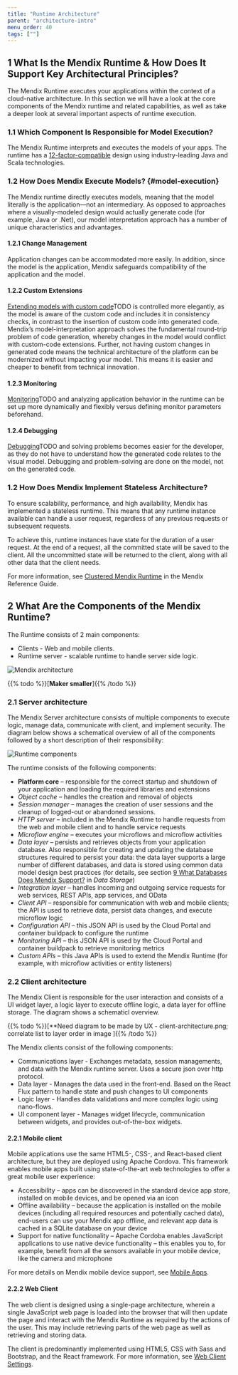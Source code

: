 ```yaml
---
title: "Runtime Architecture"
parent: "architecture-intro"
menu_order: 40
tags: [""]
---
```


## 1 What Is the Mendix Runtime & How Does It Support Key Architectural Principles?

The Mendix Runtime executes your applications within the context of a cloud-native architecture. In this section we will have a look at the core components of the Mendix runtime and related capabilities, as well as take a deeper look at several important aspects of runtime execution.

### 1.1 Which Component Is Responsible for Model Execution?

The Mendix Runtime interprets and executes the models of your apps. The runtime has a [12-factor-compatible](architecture-12-factor) design using industry-leading Java and Scala technologies.

### 1.2 How Does Mendix Execute Models? {#model-execution}

The Mendix runtime directly executes models, meaning that the model literally is the application—not an intermediary. As opposed to approaches where a visually-modeled design would actually generate code (for example, Java or .Net), our model interpretation approach has a number of unique characteristics and advantages.

#### 1.2.1 Change Management

Application changes can be accommodated more easily. In addition, since the model is the application, Mendix safeguards compatibility of the application and the model.

#### 1.2.2 Custom Extensions

[Extending models with custom code]()TODO is controlled more elegantly, as the model is aware of the custom code and includes it in consistency checks, in contrast to the insertion of custom code into generated code. Mendix’s model-interpretation approach solves the fundamental round-trip problem of code generation, whereby changes in the model would conflict with custom-code extensions. Further, not having custom changes in generated code means the technical architecture of the platform can be modernized without impacting your model. This means it is easier and cheaper to benefit from technical innovation.

#### 1.2.3 Monitoring

[Monitoring]()TODO and analyzing application behavior in the runtime can be set up more dynamically and flexibly versus defining monitor parameters beforehand.

#### 1.2.4 Debugging

[Debugging]()TODO and solving problems becomes easier for the developer, as they do not have to understand how the generated code relates to the visual model. Debugging and problem-solving are done on the model, not on the generated code.

### 1.2 How Does Mendix Implement Stateless Architecture?

To ensure scalability, performance, and high availability, Mendix has implemented a stateless runtime. This means that any runtime instance available can handle a user request, regardless of any previous requests or subsequent requests.

To achieve this, runtime instances have state for the duration of a user request. At the end of a request, all the committed state will be saved to the client. All the uncommitted state will be returned to the client, along with all other data that the client needs.

For more information, see [Clustered Mendix Runtime](https://docs.mendix.com/refguide/clustered-mendix-runtime) in the Mendix Reference Guide.

## 2 What Are the Components of the Mendix Runtime?

The Runtime consists of 2 main components:

* Clients - Web and mobile clients.
* Runtime server - scalable runtime to handle server side logic.

![Mendix architecture](attachments/mendix-architecture.png)

{{% todo %}}[**Maker smaller**]{{% /todo %}}

### 2.1 Server architecture

The Mendix Server architecture consists of multiple components to execute logic, manage data, communicate with client, and implement security. The diagram below shows a schematical overview of all of the components followed by a short description of their responsibility:

![Runtime components](attachments/runtime-engine.png)

The runtime consists of the following components:

* **Platform core** – responsible for the correct startup and shutdown of your application and loading the required libraries and extensions
* *Object cache* – handles the creation and removal of objects
* *Session manager* – manages the creation of user sessions and the cleanup of logged-out or abandoned sessions.
* *HTTP server* – included in the Mendix Runtime to handle requests from the web and mobile client and to handle service requests
* *Microflow engine* – executes your microflows and microflow activities
* *Data layer* – persists and retrieves objects from your application database. Also responsible for creating and updating the database structures required to persist your data: the data layer supports a large number of different databases, and data is stored using common data model design best practices (for details, see section [9 What Databases Does Mendix Support?](../app-capabilities/data-storage#database-support) in *Data Storage*)
* *Integration layer* – handles incoming and outgoing service requests for web services, REST APIs, app services, and OData
* *Client API* – responsible for communication with web and mobile clients; the API is used to retrieve data, persist data changes, and execute microflow logic
* *Configuration API* – this JSON API is used by the Cloud Portal and container buildpack to configure the runtime
* *Monitoring API* – this JSON API is used by the Cloud Portal and container buildpack to retrieve monitoring metrics
* *Custom APIs* – this Java APIs is used to extend the Mendix Runtime (for example, with microflow activities or entity listeners)

### 2.2 Client architecture

The Mendix Client is responsible for the user interaction and consists of a UI widget layer, a logic layer to execute offline logic, a data layer for offline storage. The diagram shows a schematicl overview.

{{% todo %}}[**Need diagram to be made by UX - client-architecture.png; correlate list to layer order in image ]{{% /todo %}}

The Mendix clients consist of the following components:

* Communications layer - Exchanges metadata, session managements, and data with the Mendix runtime server. Uses a secure json over http protocol.
* Data layer - Manages the data used in the front-end. Based on the React Flux pattern to handle state and push changes to UI components
* Logic layer - Handles data validations and more complex logic using nano-flows.
* UI component layer - Manages widget lifecycle, communication between widgets, and provides out-of-the-box widgets.

#### 2.2.1 Mobile client

Mobile applications use the same HTML5-, CSS-, and React-based client architecture, but they are deployed using Apache Cordova. This framework enables mobile apps built using state-of-the-art web technologies to offer a great mobile user experience:

* Accessibility – apps can be discovered in the standard device app store, installed on mobile devices, and be opened via an icon
* Offline availability – because the application is installed on the mobile devices (including all required resources and potentially cached data), end-users can use your Mendix app offline, and relevant app data is cached in a SQLite database on your device
* Support for native functionality – Apache Cordoba enables JavaScript applications to use native device functionality – this enables you to, for example, benefit from all the sensors available in your mobile device, like the camera and microphone

For more details on Mendix mobile device support, see [Mobile Apps](mobile-apps).

#### 2.2.2 Web Client

The web client is designed using a single-page architecture, wherein a single JavaScript web page is loaded into the browser that will then update the page and interact with the Mendix Runtime as required by the actions of the user. This may include retrieving parts of the web page as well as retrieving and storing data.

The client is predominantly implemented using HTML5, CSS with Sass and Bootstrap, and the React framework. For more information, see [Web Client Settings](https://docs.mendix.com/refguide/custom-settings#9-web-client-settings).
